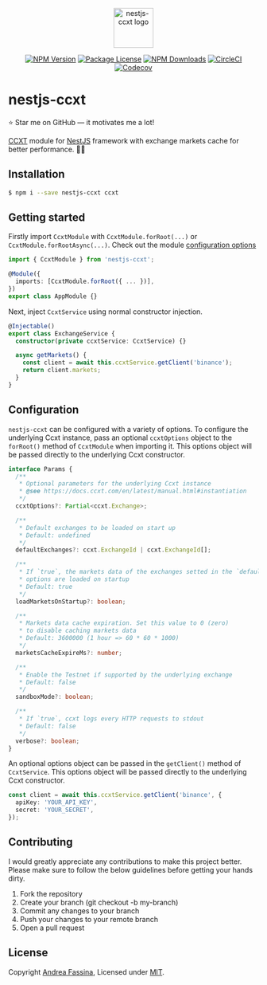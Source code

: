<p align="center">
    <img align="center" src="https://user-images.githubusercontent.com/1219087/149739821-09d2c8cb-3a4d-4877-adb7-cbc1118a62d3.png" alt="nestjs-ccxt logo" title="nestjs-ccxt" height="80" />
</p>
<p align="center">
    <a href="https://www.npmjs.com/package/nestjs-ccxt" target="_blank"><img src="https://img.shields.io/npm/v/nestjs-ccxt?color=blue" alt="NPM Version"></a>
    <a href="https://github.com/fasenderos/nestjs-ccxt/blob/master/LICENSE" target="_blank"><img src="https://img.shields.io/npm/l/nestjs-ccxt" alt="Package License"></a>
    <a href="https://www.npmjs.com/package/nestjs-ccxt" target="_blank"><img src="https://img.shields.io/npm/dm/nestjs-ccxt" alt="NPM Downloads"></a>
    <a href="https://circleci.com/gh/fasenderos/nestjs-ccxt" target="_blank"><img src="https://img.shields.io/circleci/build/github/fasenderos/nestjs-ccxt/master" alt="CircleCI" ></a>
    <a href="https://codecov.io/github/fasenderos/nestjs-ccxt" target="_blank"><img src="https://img.shields.io/codecov/c/github/fasenderos/nestjs-ccxt" alt="Codecov"></a>
</p>

# nestjs-ccxt

:star: Star me on GitHub — it motivates me a lot!

[CCXT](https://github.com/ccxt/ccxt) module for [NestJS](https://github.com/nestjs/nest) framework with exchange markets cache for better performance. :rocket::rocket:

## Installation

```bash
$ npm i --save nestjs-ccxt ccxt
```

## Getting started

Firstly import `CcxtModule` with `CcxtModule.forRoot(...)` or `CcxtModule.forRootAsync(...)`. Check out the module [configuration options](#configuration)

```ts
import { CcxtModule } from 'nestjs-ccxt';

@Module({
  imports: [CcxtModule.forRoot({ ... })],
})
export class AppModule {}
```

Next, inject `CcxtService` using normal constructor injection.

```ts
@Injectable()
export class ExchangeService {
  constructor(private ccxtService: CcxtService) {}

  async getMarkets() {
    const client = await this.ccxtService.getClient('binance');
    return client.markets;
  }
}
```

## Configuration

`nestjs-ccxt` can be configured with a variety of options. To configure the underlying Ccxt instance, pass an optional `ccxtOptions` object to the `forRoot()` method of `CcxtModule` when importing it. This options object will be passed directly to the underlying Ccxt constructor.

```ts
interface Params {
  /**
   * Optional parameters for the underlying Ccxt instance
   * @see https://docs.ccxt.com/en/latest/manual.html#instantiation
   */
  ccxtOptions?: Partial<ccxt.Exchange>;

  /**
   * Default exchanges to be loaded on start up
   * Default: undefined
   */
  defaultExchanges?: ccxt.ExchangeId | ccxt.ExchangeId[];

  /**
   * If `true`, the markets data of the exchanges setted in the `defaultExchanges`
   * options are loaded on startup
   * Default: true
   */
  loadMarketsOnStartup?: boolean;

  /**
   * Markets data cache expiration. Set this value to 0 (zero)
   * to disable caching markets data
   * Default: 3600000 (1 hour => 60 * 60 * 1000)
   */
  marketsCacheExpireMs?: number;

  /**
   * Enable the Testnet if supported by the underlying exchange
   * Default: false
   */
  sandboxMode?: boolean;

  /**
   * If `true`, ccxt logs every HTTP requests to stdout
   * Default: false
   */
  verbose?: boolean;
}
```

An optional options object can be passed in the `getClient()` method of `CcxtService`. This options object will be passed directly to the underlying Ccxt constructor.

```ts
const client = await this.ccxtService.getClient('binance', {
  apiKey: 'YOUR_API_KEY',
  secret: 'YOUR_SECRET',
});
```

## Contributing

I would greatly appreciate any contributions to make this project better. Please make sure to follow the below guidelines before getting your hands dirty.

1. Fork the repository
2. Create your branch (git checkout -b my-branch)
3. Commit any changes to your branch
4. Push your changes to your remote branch
5. Open a pull request

## License

Copyright [Andrea Fassina](https://github.com/fasenderos), Licensed under [MIT](LICENSE).
